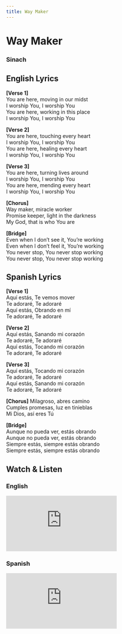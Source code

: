 ```yaml
---
title: Way Maker
---
```


# Way Maker

<h3>Sinach</h3>

## English Lyrics

**[Verse 1]**  
You are here, moving in our midst  
I worship You, I worship You  
You are here, working in this place  
I worship You, I worship You  

**[Verse 2]**  
You are here, touching every heart  
I worship You, I worship You  
You are here, healing every heart  
I worship You, I worship You  

**[Verse 3]**  
You are here, turning lives around  
I worship You, I worship You  
You are here, mending every heart  
I worship You, I worship You  

**[Chorus]**  
Way maker, miracle worker  
Promise keeper, light in the darkness  
My God, that is who You are  

**[Bridge]**  
Even when I don’t see it, You’re working  
Even when I don’t feel it, You’re working  
You never stop, You never stop working  
You never stop, You never stop working  

## Spanish Lyrics

**[Verse 1]**  
Aquí estás, Te vemos mover  
Te adoraré, Te adoraré  
Aquí estás, Obrando en mí  
Te adoraré, Te adoraré  

**[Verse 2]**  
Aquí estás, Sanando mi corazón  
Te adoraré, Te adoraré  
Aquí estás, Tocando mi corazón  
Te adoraré, Te adoraré  

**[Verse 3]**  
Aquí estás, Tocando mi corazón  
Te adoraré, Te adoraré  
Aquí estás, Sanando mi corazón  
Te adoraré, Te adoraré  

**[Chorus]**
Milagroso, abres camino  
Cumples promesas, luz en tinieblas  
Mi Dios, así eres Tú  

**[Bridge]**  
Aunque no pueda ver, estás obrando  
Aunque no pueda ver, estás obrando  
Siempre estás, siempre estás obrando  
Siempre estás, siempre estás obrando  

## Watch & Listen

### English

<div style={{position: 'relative', paddingBottom: '56.25%', height: 0, overflow: 'hidden', maxWidth: '95%'}}>
  <iframe 
    style={{position: 'absolute', top: 0, left: 0, width: '100%', height: '100%'}}
    src="https://www.youtube.com/embed/iJCV_2H9xD0" 
    frameBorder="0" 
    allow="accelerometer; autoplay; clipboard-write; encrypted-media; gyroscope; picture-in-picture; web-share" 
    allowFullScreen>
  </iframe>
</div>

### Spanish

<div style={{position: 'relative', paddingBottom: '56.25%', height: 0, overflow: 'hidden', maxWidth: '95%'}}>
  <iframe 
    style={{position: 'absolute', top: 0, left: 0, width: '100%', height: '100%'}}
    src="https://www.youtube.com/embed/9TIZMohIYqQ" 
    frameBorder="0" 
    allow="accelerometer; autoplay; clipboard-write; encrypted-media; gyroscope; picture-in-picture; web-share" 
    allowFullScreen>
  </iframe>
</div>